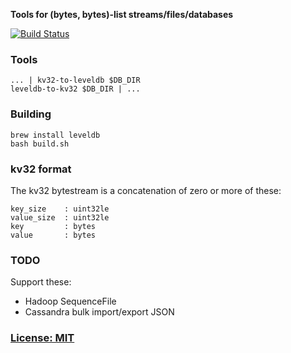 **Tools for (bytes, bytes)-list streams/files/databases**

[![Build Status](https://secure.travis-ci.org/andrewschaaf/key-value-tools.png)](http://travis-ci.org/andrewschaaf/key-value-tools)


### Tools

    ... | kv32-to-leveldb $DB_DIR
    leveldb-to-kv32 $DB_DIR | ...


### Building

    brew install leveldb
    bash build.sh


### kv32 format

The kv32 bytestream is a concatenation of zero or more of these:

    key_size    : uint32le
    value_size  : uint32le
    key         : bytes
    value       : bytes


### TODO

Support these:

- Hadoop SequenceFile
- Cassandra bulk import/export JSON


### [License: MIT](LICENSE.txt)
